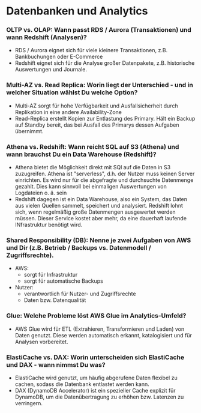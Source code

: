 # Datenbanken und Analytics

### OLTP vs. OLAP: Wann passt RDS / Aurora (Transaktionen) und wann Redshift (Analysen)?
- RDS / Aurora eignet sich für viele kleinere Transaktionen, z.B. Bankbuchungen oder E-Commerce
- Redshift eignet sich für die Analyse großer Datenpakete, z.B. historische Auswertungen und Journale.

### Multi-AZ vs. Read Replica: Worin liegt der Unterschied - und in welcher Situation wählst Du welche Option?
- Multi-AZ sorgt für hohe Verfügbarkeit und Ausfallsicherheit durch Replikation in eine andere Availability-Zone
- Read-Replica erstellt Kopien zur Entlastung des Primary. Hält ein Backup auf Standby bereit, das bei Ausfall des Primarys dessen Aufgaben übernimmt.

### Athena vs. Redshift: Wann reicht SQL auf S3 (Athena) und wann brauchst Du ein Data Warehouse (Redshift)?
- Athena bietet die Möglichkeit direkt mit SQl auf die Daten in S3 zuzugreifen. Athena ist "serverless", d.h. der Nutzer muss keinen Server einrichten. Es wird nur für die abgefragte und durchsuchte Datenmenge gezahlt. Dies kann sinnvoll bei einmaligen Auswertungen von Logdateien o. ä. sein
- Redshift dagegen ist ein Data Warehouse, also ein System, das Daten aus vielen Quellen sammelt, speichert und analysiert. Redshift lohnt sich, wenn regelmäßig große Datenmengen ausgewertet werden müssen. Dieser Service kostet aber mehr, da eine dauerhaft laufende INfrastruktur benötigt wird.

### Shared Responsibility (DB): Nenne je zwei Aufgaben von AWS und Dir (z.B. Betrieb / Backups vs. Datenmodell / Zugriffsrechte).
- AWS: 
    - sorgt für Infrastruktur
    - sorgt für automatische Backups
- Nutzer:
    - verantwortlich für Nutzer- und Zugriffsrechte
    - Daten bzw. Datenqualität

### Glue: Welche Probleme löst AWS Glue im Analytics-Umfeld?
- AWS Glue wird für ETL (Extrahieren, Transformieren und Laden) von Daten genutzt. Diese werden automatisch erkannt, katalogisiert und für Analysen vorbereitet.

### ElastiCache vs. DAX: Worin unterscheiden sich ElastiCache und DAX - wann nimmst Du was?
- ElastiCache wird genutzt, um häufig abgerufene Daten flexibel zu cachen, sodass die Datenbank entlastet werden kann.
- DAX (DynamoDB Accelerator) ist ein spezieller Cache explizit für DynamoDB, um die Datenübertragung zu erhöhen bzw. Latenzen zu verringern.